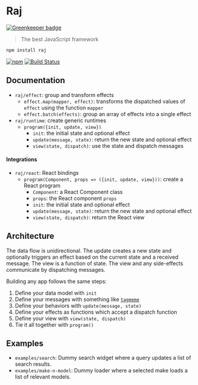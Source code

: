 # Raj

[![Greenkeeper badge](https://badges.greenkeeper.io/andrejewski/raj.svg)](https://greenkeeper.io/)

> The best JavaScript framework

```sh
npm install raj
```

[![npm](https://img.shields.io/npm/v/raj.svg)](https://www.npmjs.com/package/raj)
[![Build Status](https://travis-ci.org/andrejewski/raj.svg?branch=master)](https://travis-ci.org/andrejewski/raj)

## Documentation

- `raj/effect`: group and transform effects
  - `effect.map(mapper, effect)`: transforms the dispatched values of `effect` using the function `mapper`
  - `effect.batch(effects)`: group an array of effects into a single effect
- `raj/runtime`: create generic runtimes
  - `program({init, update, view})`
    - `init`: the initial state and optional effect
    - `update(message, state)`: return the new state and optional effect
    - `view(state, dispatch)`: use the state and dispatch messages

#### Integrations
- `raj/react`: React bindings
  - `program(Component, props => ({init, update, view}))`: create a React program
    - `Component`: a React Component class
    - `props`: the React component `props`
    - `init`: the initial state and optional effect
    - `update(message, state)`: return the new state and optional effect
    - `view(state, dispatch)`: return the React view

## Architecture

The data flow is unidirectional.
The update creates a new state and optionally triggers an effect based on the current state and a received message.
The view is a function of state.
The view and any side-effects communicate by dispatching messages.

Building any app follows the same steps:

1. Define your data model with `init`
1. Define your messages with something like [`tagmeme`](https://github.com/andrejewski/tagmeme)
1. Define your behaviors with `update(message, state)`
1. Define your effects as functions which accept a dispatch function
1. Define your view with `view(state, dispatch)`
1. Tie it all together with `program()`

## Examples

- `examples/search`: Dummy search widget where a query updates a list of search results.
- `examples/make-n-model`: Dummy loader where a selected make loads a list of relevant models.
